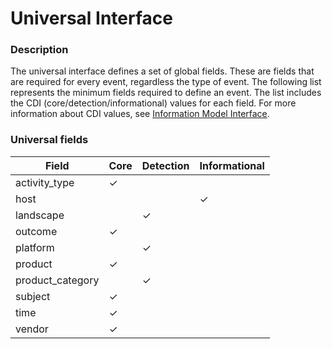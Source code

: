  Universal Interface
====================

###  Description

The universal interface defines a set of global fields. These are fields that are required for every event, regardless the type of event. The following list represents the minimum fields required to define an event. The list includes the CDI (core/detection/informational) values for each field. For more information about CDI values, see [Information Model Interface](https://docs.exabeam.com/en/content/all/exabeam-security-content/182296-security-content-in-the-cim-structure.html#UUID-6a60b174-21d7-7d57-4a23-9a3f7a663f29).


###  Universal fields

| Field            | Core     | Detection | Informational |
| ---------------- | -------- | --------- | ------------- |
| activity_type    | &#10003; |           |               |
| host             |          |           | &#10003;      |
| landscape        |          | &#10003;  |               |
| outcome          | &#10003; |           |               |
| platform         |          | &#10003;  |               |
| product          | &#10003; |           |               |
| product_category |          | &#10003;  |               |
| subject          | &#10003; |           |               |
| time             | &#10003; |           |               |
| vendor           | &#10003; |           |               |